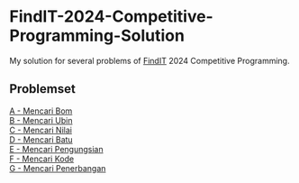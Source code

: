# FindIT-2024-Competitive-Programming-Solution
My solution for several problems of [FindIT](https://www.instagram.com/findit_ugm/?hl=en) 2024 Competitive Programming.

## Problemset
[A - Mencari Bom](https://drive.google.com/file/d/1ejO_YB8UYhmnYklFJCerRW2bWeqFuu42/view?usp=drive_link)<br>
[B - Mencari Ubin](https://drive.google.com/file/d/1MQUHFWoapkyU4j16HBMXkYNxfj8OTyQi/view?usp=drive_link)<br>
[C - Mencari Nilai](https://drive.google.com/file/d/12avtb5nV1CybKJmZCwJ6b8CZ1xFmYzYf/view?usp=drive_link)<br>
[D - Mencari Batu](https://drive.google.com/file/d/1RN38V_HvJetQ7dyDDTqMizH5JZX8z7Kl/view?usp=drive_link)<br>
[E - Mencari Pengungsian](https://drive.google.com/file/d/1s15r2wd6pAXZYDi4YPq5ihbOYiLMf0P4/view?usp=drive_link)<br>
[F - Mencari Kode](https://drive.google.com/file/d/1oCZuDL8uK7j8R5hT-N3WZiLVGIeSmAeF/view?usp=drive_link)<br>
[G - Mencari Penerbangan](https://drive.google.com/file/d/16tRfG4ybbrqS9r0P5HRQHVruJRCQ2aLf/view?usp=drive_link)<br>
